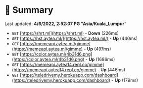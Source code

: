 # 📖 Summary
Last updated: **4/6/2022, 2:52:07 PG "Asia/Kuala_Lumpur"**

- `GET` [https://shrt.ml](https://shrt.ml) - **Down** (226ms)
- `GET` [https://hst.aytea.ml/](https://hst.aytea.ml/) - **Up** (440ms)
- `GET` [https://memeapi.aytea.ml/gimme](https://memeapi.aytea.ml/gimme) - **Up** (497ms)
- `GET` [https://color.aytea.ml/4b31d6.png](https://color.aytea.ml/4b31d6.png) - **Up** (1686ms)
- `GET` [https://memeapi.aytea14.repl.co/gimme](https://memeapi.aytea14.repl.co/gimme) - **Up** (446ms)
- `GET` [https://teledrivemy.herokuapp.com/dashboard](https://teledrivemy.herokuapp.com/dashboard) - **Up** (179ms)

